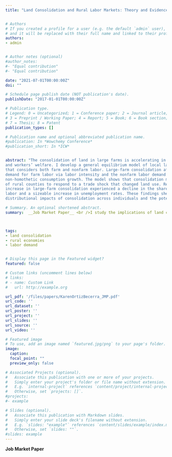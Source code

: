```yaml
---
title: "Land Consolidation and Rural Labor Markets: Theory and Evidence from Colombia"


# Authors
# If you created a profile for a user (e.g. the default `admin` user), write the username (folder name) here 
# and it will be replaced with their full name and linked to their profile.
authors:
- admin


# Author notes (optional)
#author_notes:
#- "Equal contribution"
#- "Equal contribution"

date: "2021-07-01T00:00:00Z"
doi: ""

# Schedule page publish date (NOT publication's date).
publishDate: "2017-01-01T00:00:00Z"

# Publication type.
# Legend: 0 = Uncategorized; 1 = Conference paper; 2 = Journal article;
# 3 = Preprint / Working Paper; 4 = Report; 5 = Book; 6 = Book section;
# 7 = Thesis; 8 = Patent
publication_types: []

# Publication name and optional abbreviated publication name.
#publication: In *Wowchemy Conference*
#publication_short: In *ICW*


abstract: "The consolidation of land in large farms is accelerating in many developing countries. This paper studies the implications of land consolidation on rural employment
and workers’ welfare. I develop a general equilibrium model of local labor markets
that considers both farm and nonfarm labor. Large-farm consolidation affects the
demand for farm labor via labor intensity and the nonfarm labor demand through
non-homothetic consumption growth. The model shows that consolidation may reduce workers’ income if the pull response in the nonfarm sector is small relative to the shift in farm labor demand. I examine this question in the Colombian setting by assembling a novel dataset and leveraging quasi-experimental variation in the ability
of rural counties to respond to a trade shock that changed land use. Regions with an
increase in large-farm consolidation experienced a decline in the share of agricultural
labor and a sizeable increase in unemployment rates. These findings shed light on the
distributional impacts of consolidation across individuals and the potential implications of structural transformation within rural economies."

# Summary. An optional shortened abstract.
summary:  __Job Market Paper__ <br />I study the implications of land consolidation on employment and workers' welfare in rural economies. Theoretical and empirical results suggest that consolidation might lead to a shift of labor out of agriculture along with a reduction in workers' welfare.



tags:
- land consolidation
- rural economies
- labor demand


# Display this page in the Featured widget?
featured: false

# Custom links (uncomment lines below)
# links:
# - name: Custom Link
#   url: http://example.org

url_pdf: '/files/papers/KarenOrtizBecerra_JMP.pdf'
url_code: ''
url_dataset: ''
url_poster: ''
url_project: ''
url_slides: ''
url_source: ''
url_video: ''

# Featured image
# To use, add an image named `featured.jpg/png` to your page's folder. 
image:
  caption: 
  focal_point: ""
  preview_only: false

# Associated Projects (optional).
#   Associate this publication with one or more of your projects.
#   Simply enter your project's folder or file name without extension.
#   E.g. `internal-project` references `content/project/internal-project/index.md`.
#   Otherwise, set `projects: []`.
#projects:
#- example

# Slides (optional).
#   Associate this publication with Markdown slides.
#   Simply enter your slide deck's filename without extension.
#   E.g. `slides: "example"` references `content/slides/example/index.md`.
#   Otherwise, set `slides: ""`.
#slides: example
---
```



__Job Market Paper__


